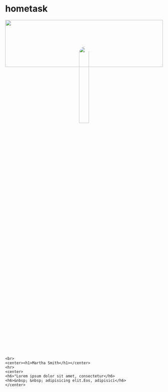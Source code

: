 # hometask
<!DOCTYPE html>
<html lang="en">
<head>
    <meta charset="UTF-8">
    <meta name="viewport" content="width=device-width, initial-scale=1.0">
    <link rel="stylesheet" href="css/bootstrap.css">
    <link rel="stylesheet" href="grid.css">
    <title>Document</title>
</head>
<body>
    <div>
        <img src="rf.png" width="100%" height="150px">
        <center><img src="fr.png" width="25%" style="border-radius: 100%; margin-top: -65px;"></center>
    </div>




    <br>
    <center><h1>Martha Smith</h1></center>
    <hr>
    <center>
    <h6>"Lorem ipsum dolor sit amet, consectetur</h6>
    <h6>&nbsp; &nbsp; adipisicing elit.Eos, adipisici</h6>
    </center>

</body>
</html>

